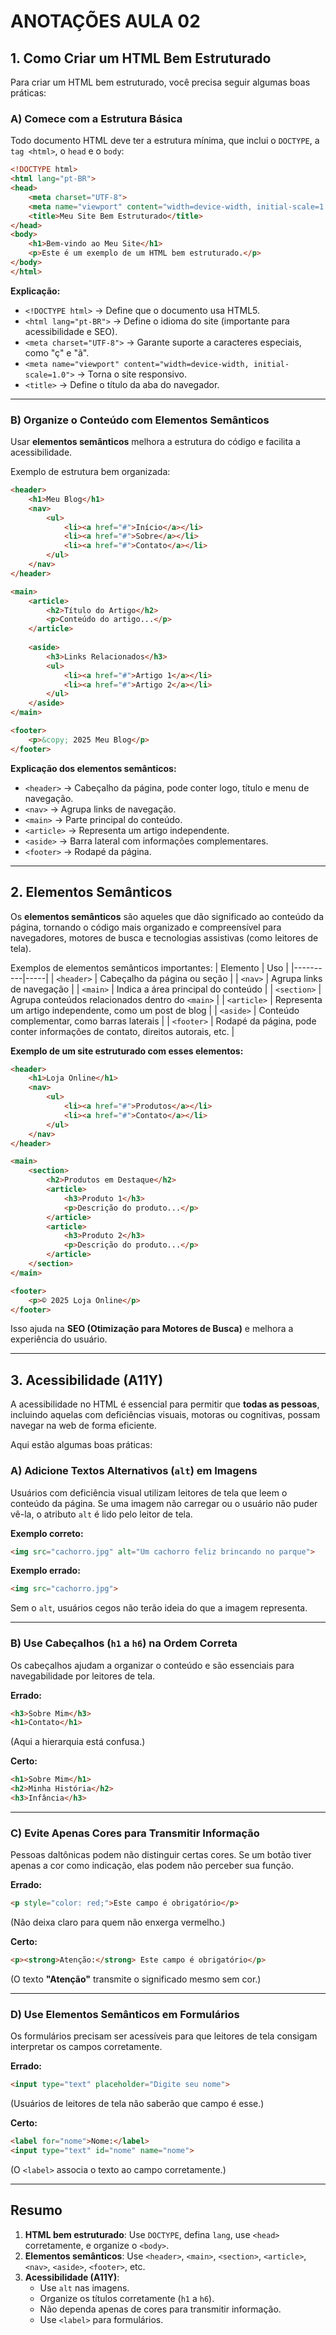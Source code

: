 # ANOTAÇÕES AULA 02

## **1. Como Criar um HTML Bem Estruturado**
Para criar um HTML bem estruturado, você precisa seguir algumas boas práticas:

### **A) Comece com a Estrutura Básica**
Todo documento HTML deve ter a estrutura mínima, que inclui o `DOCTYPE`, a `tag <html>`, o `head` e o `body`:

```html
<!DOCTYPE html>
<html lang="pt-BR">
<head>
    <meta charset="UTF-8">
    <meta name="viewport" content="width=device-width, initial-scale=1.0">
    <title>Meu Site Bem Estruturado</title>
</head>
<body>
    <h1>Bem-vindo ao Meu Site</h1>
    <p>Este é um exemplo de um HTML bem estruturado.</p>
</body>
</html>
```

**Explicação:**
- `<!DOCTYPE html>` → Define que o documento usa HTML5.
- `<html lang="pt-BR">` → Define o idioma do site (importante para acessibilidade e SEO).
- `<meta charset="UTF-8">` → Garante suporte a caracteres especiais, como "ç" e "ã".
- `<meta name="viewport" content="width=device-width, initial-scale=1.0">` → Torna o site responsivo.
- `<title>` → Define o título da aba do navegador.

---

### **B) Organize o Conteúdo com Elementos Semânticos**
Usar **elementos semânticos** melhora a estrutura do código e facilita a acessibilidade.

Exemplo de estrutura bem organizada:

```html
<header>
    <h1>Meu Blog</h1>
    <nav>
        <ul>
            <li><a href="#">Início</a></li>
            <li><a href="#">Sobre</a></li>
            <li><a href="#">Contato</a></li>
        </ul>
    </nav>
</header>

<main>
    <article>
        <h2>Título do Artigo</h2>
        <p>Conteúdo do artigo...</p>
    </article>
    
    <aside>
        <h3>Links Relacionados</h3>
        <ul>
            <li><a href="#">Artigo 1</a></li>
            <li><a href="#">Artigo 2</a></li>
        </ul>
    </aside>
</main>

<footer>
    <p>&copy; 2025 Meu Blog</p>
</footer>
```

**Explicação dos elementos semânticos:**
- `<header>` → Cabeçalho da página, pode conter logo, título e menu de navegação.
- `<nav>` → Agrupa links de navegação.
- `<main>` → Parte principal do conteúdo.
- `<article>` → Representa um artigo independente.
- `<aside>` → Barra lateral com informações complementares.
- `<footer>` → Rodapé da página.

---

## **2. Elementos Semânticos**
Os **elementos semânticos** são aqueles que dão significado ao conteúdo da página, tornando o código mais organizado e compreensível para navegadores, motores de busca e tecnologias assistivas (como leitores de tela).

Exemplos de elementos semânticos importantes:
| Elemento | Uso |
|----------|-----|
| `<header>` | Cabeçalho da página ou seção |
| `<nav>` | Agrupa links de navegação |
| `<main>` | Indica a área principal do conteúdo |
| `<section>` | Agrupa conteúdos relacionados dentro do `<main>` |
| `<article>` | Representa um artigo independente, como um post de blog |
| `<aside>` | Conteúdo complementar, como barras laterais |
| `<footer>` | Rodapé da página, pode conter informações de contato, direitos autorais, etc. |

**Exemplo de um site estruturado com esses elementos:**
```html
<header>
    <h1>Loja Online</h1>
    <nav>
        <ul>
            <li><a href="#">Produtos</a></li>
            <li><a href="#">Contato</a></li>
        </ul>
    </nav>
</header>

<main>
    <section>
        <h2>Produtos em Destaque</h2>
        <article>
            <h3>Produto 1</h3>
            <p>Descrição do produto...</p>
        </article>
        <article>
            <h3>Produto 2</h3>
            <p>Descrição do produto...</p>
        </article>
    </section>
</main>

<footer>
    <p>© 2025 Loja Online</p>
</footer>
```
Isso ajuda na **SEO (Otimização para Motores de Busca)** e melhora a experiência do usuário.

---

## **3. Acessibilidade (A11Y)**
A acessibilidade no HTML é essencial para permitir que **todas as pessoas**, incluindo aquelas com deficiências visuais, motoras ou cognitivas, possam navegar na web de forma eficiente.

Aqui estão algumas boas práticas:

### **A) Adicione Textos Alternativos (`alt`) em Imagens**
Usuários com deficiência visual utilizam leitores de tela que leem o conteúdo da página. Se uma imagem não carregar ou o usuário não puder vê-la, o atributo `alt` é lido pelo leitor de tela.

**Exemplo correto:**
```html
<img src="cachorro.jpg" alt="Um cachorro feliz brincando no parque">
```

**Exemplo errado:**
```html
<img src="cachorro.jpg">
```
Sem o `alt`, usuários cegos não terão ideia do que a imagem representa.

---

### **B) Use Cabeçalhos (`h1` a `h6`) na Ordem Correta**
Os cabeçalhos ajudam a organizar o conteúdo e são essenciais para navegabilidade por leitores de tela.

**Errado:**
```html
<h3>Sobre Mim</h3>
<h1>Contato</h1>
```
(Aqui a hierarquia está confusa.)

**Certo:**
```html
<h1>Sobre Mim</h1>
<h2>Minha História</h2>
<h3>Infância</h3>
```

---

### **C) Evite Apenas Cores para Transmitir Informação**
Pessoas daltônicas podem não distinguir certas cores. Se um botão tiver apenas a cor como indicação, elas podem não perceber sua função.

**Errado:**
```html
<p style="color: red;">Este campo é obrigatório</p>
```
(Não deixa claro para quem não enxerga vermelho.)

**Certo:**
```html
<p><strong>Atenção:</strong> Este campo é obrigatório</p>
```
(O texto **"Atenção"** transmite o significado mesmo sem cor.)

---

### **D) Use Elementos Semânticos em Formulários**
Os formulários precisam ser acessíveis para que leitores de tela consigam interpretar os campos corretamente.

**Errado:**
```html
<input type="text" placeholder="Digite seu nome">
```
(Usuários de leitores de tela não saberão que campo é esse.)

**Certo:**
```html
<label for="nome">Nome:</label>
<input type="text" id="nome" name="nome">
```
(O `<label>` associa o texto ao campo corretamente.)

---

## **Resumo**
1. **HTML bem estruturado**: Use `DOCTYPE`, defina `lang`, use `<head>` corretamente, e organize o `<body>`.
2. **Elementos semânticos**: Use `<header>`, `<main>`, `<section>`, `<article>`, `<nav>`, `<aside>`, `<footer>`, etc.
3. **Acessibilidade (A11Y)**:
   - Use `alt` nas imagens.
   - Organize os títulos corretamente (`h1` a `h6`).
   - Não dependa apenas de cores para transmitir informação.
   - Use `<label>` para formulários.

